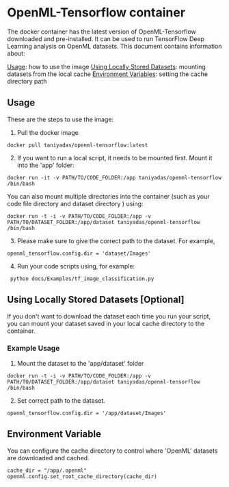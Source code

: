 # OpenML-Tensorflow container

The docker container has the latest version of OpenML-Tensorflow downloaded and pre-installed. It can be used to run TensorFlow Deep Learning analysis on OpenML datasets. 
This document contains information about:

[Usage](#usage): how to use the image 
[Using Locally Stored Datasets](#using-locally-stored-datasets-optional): mounting datasets from the local cache
[Environment Variables](#environment-variable): setting the cache directory path

## Usage

These are the steps to use the image:

1. Pull the docker image 
```
docker pull taniyadas/openml-tensorflow:latest
```
2. If you want to run a local script, it needs to be mounted first. Mount it into the 'app' folder:
```text
docker run -it -v PATH/TO/CODE_FOLDER:/app taniyadas/openml-tensorflow /bin/bash
```
You can also mount multiple directories into the container (such as your code file directory and dataset directory ) using:
```text
docker run -t -i -v PATH/TO/CODE_FOLDER:/app -v PATH/TO/DATASET_FOLDER:/app/dataset taniyadas/openml-tensorflow /bin/bash
```
3. Please make sure to give the correct path to the dataset. For example, 
```text
openml_tensorflow.config.dir = 'dataset/Images'
```
4. Run your code scripts using, for example:
```text
 python docs/Examples/tf_image_classification.py
```

## Using Locally Stored Datasets [Optional]

If you don't want to download the dataset each time you run your script, you can mount your dataset saved in your local cache directory to the container. 

### Example Usage

1. Mount the dataset to the 'app/dataset' folder

```
docker run -t -i -v PATH/TO/CODE_FOLDER:/app -v PATH/TO/DATASET_FOLDER:/app/dataset taniyadas/openml-tensorflow /bin/bash
```

2. Set correct path to the dataset.  
```text
openml_tensorflow.config.dir = '/app/dataset/Images'
``` 

## Environment Variable 

You can configure the cache directory to control where 'OpenML' datasets are downloaded and cached.

```
cache_dir = "/app/.openml"
openml.config.set_root_cache_directory(cache_dir)
```